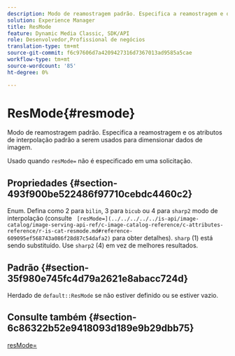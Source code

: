 ```yaml
---
description: Modo de reamostragem padrão. Especifica a reamostragem e os atributos de interpolação padrão a serem usados para dimensionar dados de imagem.
solution: Experience Manager
title: ResMode
feature: Dynamic Media Classic, SDK/API
role: Desenvolvedor,Profissional de negócios
translation-type: tm+mt
source-git-commit: f6c97606d7a4209427316d7367013ad9585a5cae
workflow-type: tm+mt
source-wordcount: '85'
ht-degree: 0%

---
```



# ResMode{#resmode}

Modo de reamostragem padrão. Especifica a reamostragem e os atributos de interpolação padrão a serem usados para dimensionar dados de imagem.

Usado quando `resMode=` não é especificado em uma solicitação.

## Propriedades {#section-493f900be522486f97710cebdc4460c2}

Enum. Defina como 2 para `bilin`, 3 para `bicub` ou 4 para `sharp2` modo de interpolação (consulte ` [resMode=](../../../../../is-api/image-catalog/image-serving-api-ref/c-image-catalog-reference/c-attributes-reference/r-is-cat-resmode.md#reference-609095ef568743a086f28d87c54dafa2)` para obter detalhes). `sharp` (1) está sendo substituído. Use `sharp2` (4) em vez de melhores resultados.

## Padrão {#section-35f980e745fc4d79a2621e8abacc724d}

Herdado de `default::ResMode` se não estiver definido ou se estiver vazio.

## Consulte também {#section-6c86322b52e9418093d189e9b29dbb75}

[resMode=](../../../../../is-api/image-catalog/image-serving-api-ref/c-image-catalog-reference/c-attributes-reference/r-is-cat-resmode.md#reference-609095ef568743a086f28d87c54dafa2)

